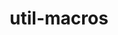 ---
title: "util-macros"
layout: cache
categories: [package, develop-2023-09-24]
meta: {"versions": ["1.19.3"], "compilers": ["cce@=15.0.1", "gcc@=11.1.0", "gcc@=11.3.0", "gcc@=12.1.0", "gcc@=7.3.1", "gcc@=7.5.0", "oneapi@=2023.2.0"], "oss": ["amzn2", "rhel8", "ubuntu18.04", "ubuntu20.04", "ubuntu22.04"], "platforms": ["linux"], "targets": ["aarch64", "neoverse_n1", "ppc64le", "x86_64", "x86_64_v3", "zen4"], "stacks": ["aws-isc", "aws-isc-aarch64", "build_systems", "data-vis-sdk", "e4s", "e4s-cray-rhel", "e4s-oneapi", "e4s-power", "gpu-tests", "ml-linux-x86_64-cpu", "ml-linux-x86_64-cuda", "ml-linux-x86_64-rocm", "radiuss", "radiuss-aws", "radiuss-aws-aarch64", "root", "tutorial"], "num_specs": 10, "num_specs_by_stack": {"root": 10, "aws-isc-aarch64": 2, "radiuss-aws-aarch64": 2, "radiuss-aws": 1, "aws-isc": 1, "e4s-cray-rhel": 1, "radiuss": 1, "build_systems": 1, "e4s-power": 1, "gpu-tests": 1, "data-vis-sdk": 1, "e4s": 1, "e4s-oneapi": 1, "ml-linux-x86_64-cpu": 1, "tutorial": 2, "ml-linux-x86_64-rocm": 1, "ml-linux-x86_64-cuda": 1}}
spec_details: [{"hash": "ypiukfyv5cx3zp2pzriet5pntvu4e7oy", "compiler": "gcc@=7.3.1", "versions": ["1.19.3"], "os": "amzn2", "platform": "linux", "target": "aarch64", "variants": ["build_system=autotools"], "stacks": ["root", "aws-isc-aarch64", "radiuss-aws-aarch64"], "size": "-", "tarball": "https://binaries.spack.io/releases/develop-2023-09-24/build_cache/linux-amzn2-aarch64/gcc-7.3.1/util-macros-1.19.3/linux-amzn2-aarch64-gcc-7.3.1-util-macros-1.19.3-ypiukfyv5cx3zp2pzriet5pntvu4e7oy.spack"}, {"hash": "zd3hdlxqeafnem7ij2et7q3oldn67e7b", "compiler": "gcc@=7.3.1", "versions": ["1.19.3"], "os": "amzn2", "platform": "linux", "target": "neoverse_n1", "variants": ["build_system=autotools"], "stacks": ["root", "aws-isc-aarch64", "radiuss-aws-aarch64"], "size": "-", "tarball": "https://binaries.spack.io/releases/develop-2023-09-24/build_cache/linux-amzn2-neoverse_n1/gcc-7.3.1/util-macros-1.19.3/linux-amzn2-neoverse_n1-gcc-7.3.1-util-macros-1.19.3-zd3hdlxqeafnem7ij2et7q3oldn67e7b.spack"}, {"hash": "ubiqzunkhraa62puj7fp24zthqpgith2", "compiler": "gcc@=7.3.1", "versions": ["1.19.3"], "os": "amzn2", "platform": "linux", "target": "x86_64_v3", "variants": ["build_system=autotools"], "stacks": ["root", "radiuss-aws", "aws-isc"], "size": "-", "tarball": "https://binaries.spack.io/releases/develop-2023-09-24/build_cache/linux-amzn2-x86_64_v3/gcc-7.3.1/util-macros-1.19.3/linux-amzn2-x86_64_v3-gcc-7.3.1-util-macros-1.19.3-ubiqzunkhraa62puj7fp24zthqpgith2.spack"}, {"hash": "zavcrcf7xebyqz57wj34dvlrxzw2h7xg", "compiler": "cce@=15.0.1", "versions": ["1.19.3"], "os": "rhel8", "platform": "linux", "target": "zen4", "variants": ["build_system=autotools"], "stacks": ["root", "e4s-cray-rhel"], "size": "-", "tarball": "https://binaries.spack.io/releases/develop-2023-09-24/build_cache/linux-rhel8-zen4/cce-15.0.1/util-macros-1.19.3/linux-rhel8-zen4-cce-15.0.1-util-macros-1.19.3-zavcrcf7xebyqz57wj34dvlrxzw2h7xg.spack"}, {"hash": "hoyn4jw44khqcwjv7vheqfhyp62z4sfr", "compiler": "gcc@=7.5.0", "versions": ["1.19.3"], "os": "ubuntu18.04", "platform": "linux", "target": "x86_64_v3", "variants": ["build_system=autotools"], "stacks": ["root", "radiuss", "build_systems"], "size": "-", "tarball": "https://binaries.spack.io/releases/develop-2023-09-24/build_cache/linux-ubuntu18.04-x86_64_v3/gcc-7.5.0/util-macros-1.19.3/linux-ubuntu18.04-x86_64_v3-gcc-7.5.0-util-macros-1.19.3-hoyn4jw44khqcwjv7vheqfhyp62z4sfr.spack"}, {"hash": "kqkldztvymu4gzkken5suyaoeorixdtj", "compiler": "gcc@=11.1.0", "versions": ["1.19.3"], "os": "ubuntu20.04", "platform": "linux", "target": "ppc64le", "variants": ["build_system=autotools"], "stacks": ["root", "e4s-power"], "size": "-", "tarball": "https://binaries.spack.io/releases/develop-2023-09-24/build_cache/linux-ubuntu20.04-ppc64le/gcc-11.1.0/util-macros-1.19.3/linux-ubuntu20.04-ppc64le-gcc-11.1.0-util-macros-1.19.3-kqkldztvymu4gzkken5suyaoeorixdtj.spack"}, {"hash": "vfat4gntdcll4taoisla6uksmhtfmtbv", "compiler": "gcc@=11.1.0", "versions": ["1.19.3"], "os": "ubuntu20.04", "platform": "linux", "target": "x86_64_v3", "variants": ["build_system=autotools"], "stacks": ["root", "gpu-tests", "data-vis-sdk", "e4s"], "size": "-", "tarball": "https://binaries.spack.io/releases/develop-2023-09-24/build_cache/linux-ubuntu20.04-x86_64_v3/gcc-11.1.0/util-macros-1.19.3/linux-ubuntu20.04-x86_64_v3-gcc-11.1.0-util-macros-1.19.3-vfat4gntdcll4taoisla6uksmhtfmtbv.spack"}, {"hash": "vvscyceuxek4wiy44cqtvxarefbuvufb", "compiler": "oneapi@=2023.2.0", "versions": ["1.19.3"], "os": "ubuntu20.04", "platform": "linux", "target": "x86_64", "variants": ["build_system=autotools"], "stacks": ["root", "e4s-oneapi"], "size": "-", "tarball": "https://binaries.spack.io/releases/develop-2023-09-24/build_cache/linux-ubuntu20.04-x86_64/oneapi-2023.2.0/util-macros-1.19.3/linux-ubuntu20.04-x86_64-oneapi-2023.2.0-util-macros-1.19.3-vvscyceuxek4wiy44cqtvxarefbuvufb.spack"}, {"hash": "utnxad2cp5d4ijadw67rvale77g3q7ve", "compiler": "gcc@=11.3.0", "versions": ["1.19.3"], "os": "ubuntu22.04", "platform": "linux", "target": "x86_64_v3", "variants": ["build_system=autotools"], "stacks": ["ml-linux-x86_64-cpu", "tutorial", "root", "ml-linux-x86_64-rocm", "ml-linux-x86_64-cuda"], "size": "-", "tarball": "https://binaries.spack.io/releases/develop-2023-09-24/build_cache/linux-ubuntu22.04-x86_64_v3/gcc-11.3.0/util-macros-1.19.3/linux-ubuntu22.04-x86_64_v3-gcc-11.3.0-util-macros-1.19.3-utnxad2cp5d4ijadw67rvale77g3q7ve.spack"}, {"hash": "w7igro3mf2qbz4wey4xc5izmud3amfad", "compiler": "gcc@=12.1.0", "versions": ["1.19.3"], "os": "ubuntu22.04", "platform": "linux", "target": "x86_64_v3", "variants": ["build_system=autotools"], "stacks": ["root", "tutorial"], "size": "-", "tarball": "https://binaries.spack.io/releases/develop-2023-09-24/build_cache/linux-ubuntu22.04-x86_64_v3/gcc-12.1.0/util-macros-1.19.3/linux-ubuntu22.04-x86_64_v3-gcc-12.1.0-util-macros-1.19.3-w7igro3mf2qbz4wey4xc5izmud3amfad.spack"}]
---